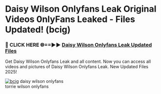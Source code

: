 # Daisy Wilson Onlyfans Leak Original Videos 0nlyFans Leaked - Files Updated! (bcig)

<h3>🔴 CLICK HERE 🌐==►► <a href="https://tinyurl.com/2wckxsce" rel="nofollow">Daisy Wilson Onlyfans Leak Updated Files</a></h3>

Get Daisy Wilson Onlyfans Leak and all content. Now you can access all videos and pictures of Daisy Wilson Onlyfans Leak. New Updated Files 2025!

[![bcig](https://i.imgur.com/AFduVYN.gif)](https://tinyurl.com/2wckxsce)
daisy wilson onlyfans<br>
torrie wilson onlyfans